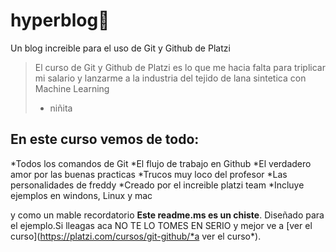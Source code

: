 # hyperblog💙
Un blog increible para el uso de Git y Github de Platzi
>El curso de Git y Github de Platzi es lo que me hacia falta para triplicar mi salario y lanzarme a la industria del tejido de lana sintetica con Machine Learning
> - niñita

## En este curso vemos de todo:
*Todos los comandos de Git
*El flujo de trabajo en Github
*El verdadero amor por las buenas practicas
*Trucos muy loco del profesor
*Las personalidades de freddy
*Creado por el increible platzi team
*Incluye ejemplos en windons, Linux y mac

y como un mable recordatorio **Este readme.ms es un chiste**. Diseñado 
para el ejemplo.Si lleagas aca NO TE LO TOMES EN SERIO y mejor ve a 
[ver el curso](https://platzi.com/cursos/git-github/*a ver el curso*).